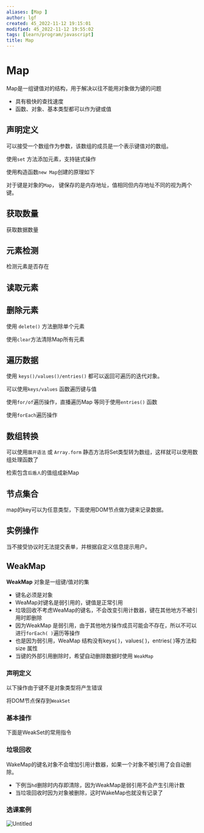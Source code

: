```yaml
---
aliases: [Map ]
author: lgf
created: 45_2022-11-12 19:15:01
modified: 45_2022-11-12 19:55:02
tags: [learn/program/javascript]
title: Map 
---
```

# Map
Map是一组键值对的结构，用于解决以往不能用对象做为键的问题

-   具有极快的查找速度
-   函数、对象、基本类型都可以作为键或值

## 声明定义

可以接受一个数组作为参数，该数组的成员是一个表示键值对的数组。

使用`set` 方法添加元素，支持链式操作

使用构造函数`new Map`创建的原理如下

对于键是对象的`Map`， 键保存的是内存地址，值相同但内存地址不同的视为两个键。

## 获取数量

获取数据数量

## 元素检测

检测元素是否存在

## 读取元素

## 删除元素

使用 `delete()` 方法删除单个元素

使用`clear`方法清除Map所有元素

## 遍历数据

使用 `keys()/values()/entries()` 都可以返回可遍历的迭代对象。

可以使用`keys/values` 函数遍历键与值

使用`for/of`遍历操作，直播遍历Map 等同于使用`entries()` 函数

使用`forEach`遍历操作

## 数组转换

可以使用`展开语法` 或 `Array.form` 静态方法将Set类型转为数组，这样就可以使用数组处理函数了

检索包含`后盾人`的值组成新Map

## 节点集合

map的key可以为任意类型，下面使用DOM节点做为键来记录数据。

## 实例操作

当不接受协议时无法提交表单，并根据自定义信息提示用户。

## WeakMap

**WeakMap** 对象是一组键/值对的集

-   键名必须是对象
-   WeaMap对键名是弱引用的，键值是正常引用
-   垃圾回收不考虑WeaMap的键名，不会改变引用计数器，键在其他地方不被引用时即删除
-   因为WeakMap 是弱引用，由于其他地方操作成员可能会不存在，所以不可以进行`forEach( )`遍历等操作
-   也是因为弱引用，WeaMap 结构没有keys( )，values( )，entries( )等方法和 size 属性
-   当键的外部引用删除时，希望自动删除数据时使用 `WeakMap`

### 声明定义

以下操作由于键不是对象类型将产生错误

将DOM节点保存到`WeakSet`

### 基本操作

下面是WeakSet的常用指令

### 垃圾回收

WakeMap的键名对象不会增加引用计数器，如果一个对象不被引用了会自动删除。

-   下例当`hd`删除时内存即清除，因为WeakMap是弱引用不会产生引用计数
-   当垃圾回收时因为对象被删除，这时WakeMap也就没有记录了

### 选课案例

![Untitled](https://doc.houdunren.com/assets/img/Untitled-3394771.86c02b15.gif)
